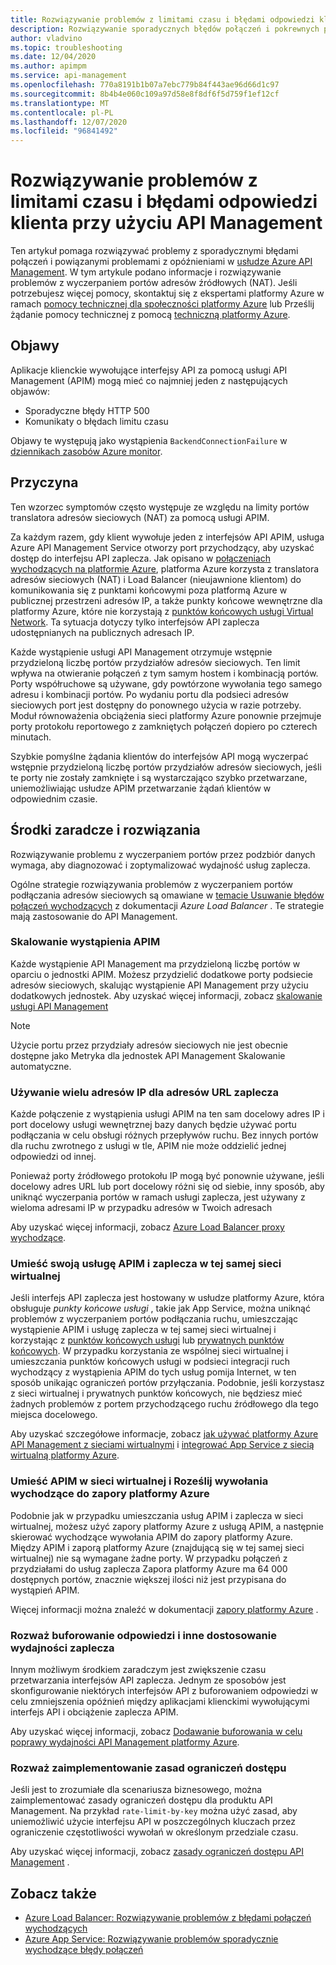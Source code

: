 ```yaml
---
title: Rozwiązywanie problemów z limitami czasu i błędami odpowiedzi klienta przy użyciu API Management
description: Rozwiązywanie sporadycznych błędów połączeń i pokrewnych problemów z opóźnieniami w API Management
author: vladvino
ms.topic: troubleshooting
ms.date: 12/04/2020
ms.author: apimpm
ms.service: api-management
ms.openlocfilehash: 770a8191b1b07a7ebc779b84f443ae96d66d1c97
ms.sourcegitcommit: 8b4b4e060c109a97d58e8f8df6f5d759f1ef12cf
ms.translationtype: MT
ms.contentlocale: pl-PL
ms.lasthandoff: 12/07/2020
ms.locfileid: "96841492"
---
```

# <a name="troubleshooting-client-response-timeouts-and-errors-with-api-management"></a>Rozwiązywanie problemów z limitami czasu i błędami odpowiedzi klienta przy użyciu API Management

Ten artykuł pomaga rozwiązywać problemy z sporadycznymi błędami połączeń i powiązanymi problemami z opóźnieniami w [usłudze Azure API Management](./api-management-key-concepts.md). W tym artykule podano informacje i rozwiązywanie problemów z wyczerpaniem portów adresów źródłowych (NAT). Jeśli potrzebujesz więcej pomocy, skontaktuj się z ekspertami platformy Azure w ramach [pomocy technicznej dla społeczności platformy Azure](https://azure.microsoft.com/support/community/) lub Prześlij żądanie pomocy technicznej z pomocą [techniczną platformy Azure](https://azure.microsoft.com/support/options/).

## <a name="symptoms"></a>Objawy

Aplikacje klienckie wywołujące interfejsy API za pomocą usługi API Management (APIM) mogą mieć co najmniej jeden z następujących objawów:

* Sporadyczne błędy HTTP 500
* Komunikaty o błędach limitu czasu

Objawy te występują jako wystąpienia `BackendConnectionFailure` w [dziennikach zasobów Azure monitor](../azure-monitor/platform/resource-logs.md).

## <a name="cause"></a>Przyczyna

Ten wzorzec symptomów często występuje ze względu na limity portów translatora adresów sieciowych (NAT) za pomocą usługi APIM.

Za każdym razem, gdy klient wywołuje jeden z interfejsów API APIM, usługa Azure API Management Service otworzy port przychodzący, aby uzyskać dostęp do interfejsu API zaplecza. Jak opisano w [połączeniach wychodzących na platformie Azure](../load-balancer/load-balancer-outbound-connections.md), platforma Azure korzysta z translatora adresów sieciowych (NAT) i Load Balancer (nieujawnione klientom) do komunikowania się z punktami końcowymi poza platformą Azure w publicznej przestrzeni adresów IP, a także punkty końcowe wewnętrzne dla platformy Azure, które nie korzystają z [punktów końcowych usługi Virtual Network](../virtual-network/virtual-network-service-endpoints-overview.md). Ta sytuacja dotyczy tylko interfejsów API zaplecza udostępnianych na publicznych adresach IP.

Każde wystąpienie usługi API Management otrzymuje wstępnie przydzieloną liczbę portów przydziałów adresów sieciowych. Ten limit wpływa na otwieranie połączeń z tym samym hostem i kombinacją portów. Porty współruchowe są używane, gdy powtórzone wywołania tego samego adresu i kombinacji portów. Po wydaniu portu dla podsieci adresów sieciowych port jest dostępny do ponownego użycia w razie potrzeby. Moduł równoważenia obciążenia sieci platformy Azure ponownie przejmuje porty protokołu reportowego z zamkniętych połączeń dopiero po czterech minutach.

Szybkie pomyślne żądania klientów do interfejsów API mogą wyczerpać wstępnie przydzieloną liczbę portów przydziałów adresów sieciowych, jeśli te porty nie zostały zamknięte i są wystarczająco szybko przetwarzane, uniemożliwiając usłudze APIM przetwarzanie żądań klientów w odpowiednim czasie.

## <a name="mitigations-and-solutions"></a>Środki zaradcze i rozwiązania

Rozwiązywanie problemu z wyczerpaniem portów przez podzbiór danych wymaga, aby diagnozować i zoptymalizować wydajność usług zaplecza.

Ogólne strategie rozwiązywania problemów z wyczerpaniem portów podłączania adresów sieciowych są omawiane w [temacie Usuwanie błędów połączeń wychodzących](../load-balancer/troubleshoot-outbound-connection.md) z dokumentacji *Azure Load Balancer* . Te strategie mają zastosowanie do API Management.

### <a name="scale-your-apim-instance"></a>Skalowanie wystąpienia APIM

Każde wystąpienie API Management ma przydzieloną liczbę portów w oparciu o jednostki APIM. Możesz przydzielić dodatkowe porty podsiecie adresów sieciowych, skalując wystąpienie API Management przy użyciu dodatkowych jednostek. Aby uzyskać więcej informacji, zobacz [skalowanie usługi API Management](upgrade-and-scale.md#scale-your-api-management-service)

> [!NOTE]
> Użycie portu przez przydziały adresów sieciowych nie jest obecnie dostępne jako Metryka dla jednostek API Management Skalowanie automatyczne.

### <a name="use-multiple-ips-for-your-backend-urls"></a>Używanie wielu adresów IP dla adresów URL zaplecza

Każde połączenie z wystąpienia usługi APIM na ten sam docelowy adres IP i port docelowy usługi wewnętrznej bazy danych będzie używać portu podłączania w celu obsługi różnych przepływów ruchu. Bez innych portów dla ruchu zwrotnego z usługi w tle, APIM nie może oddzielić jednej odpowiedzi od innej.

Ponieważ porty źródłowego protokołu IP mogą być ponownie używane, jeśli docelowy adres URL lub port docelowy różni się od siebie, inny sposób, aby uniknąć wyczerpania portów w ramach usługi zaplecza, jest używany z wieloma adresami IP w przypadku adresów w Twoich adresach

Aby uzyskać więcej informacji, zobacz [Azure Load Balancer proxy wychodzące](../load-balancer/load-balancer-outbound-connections.md).

### <a name="place-your-apim-and-backend-service-in-the-same-vnet"></a>Umieść swoją usługę APIM i zaplecza w tej samej sieci wirtualnej

Jeśli interfejs API zaplecza jest hostowany w usłudze platformy Azure, która obsługuje *punkty końcowe usługi* , takie jak App Service, można uniknąć problemów z wyczerpaniem portów podłączania ruchu, umieszczając wystąpienie APIM i usługę zaplecza w tej samej sieci wirtualnej i korzystając z [punktów końcowych usługi](../virtual-network/virtual-network-service-endpoints-overview.md) lub [prywatnych punktów końcowych](../private-link/private-endpoint-overview.md). W przypadku korzystania ze wspólnej sieci wirtualnej i umieszczania punktów końcowych usługi w podsieci integracji ruch wychodzący z wystąpienia APIM do tych usług pomija Internet, w ten sposób unikając ograniczeń portów przyłączania. Podobnie, jeśli korzystasz z sieci wirtualnej i prywatnych punktów końcowych, nie będziesz mieć żadnych problemów z portem przychodzącego ruchu źródłowego dla tego miejsca docelowego.

Aby uzyskać szczegółowe informacje, zobacz [jak używać platformy Azure API Management z sieciami wirtualnymi](api-management-using-with-vnet.md) i [integrować App Service z siecią wirtualną platformy Azure](../app-service/web-sites-integrate-with-vnet.md).

### <a name="place-your-apim-in-a-virtual-network-and-route-outbound-calls-to-azure-firewall"></a>Umieść APIM w sieci wirtualnej i Roześlij wywołania wychodzące do zapory platformy Azure

Podobnie jak w przypadku umieszczania usług APIM i zaplecza w sieci wirtualnej, możesz użyć zapory platformy Azure z usługą APIM, a następnie skierować wychodzące wywołania APIM do zapory platformy Azure. Między APIM i zaporą platformy Azure (znajdującą się w tej samej sieci wirtualnej) nie są wymagane żadne porty. W przypadku połączeń z przydziałami do usług zaplecza Zapora platformy Azure ma 64 000 dostępnych portów, znacznie większej ilości niż jest przypisana do wystąpień APIM.

Więcej informacji można znaleźć w dokumentacji [zapory platformy Azure](../firewall/overview.md) .

### <a name="consider-response-caching-and-other-backend-performance-tuning"></a>Rozważ buforowanie odpowiedzi i inne dostosowanie wydajności zaplecza

Innym możliwym środkiem zaradczym jest zwiększenie czasu przetwarzania interfejsów API zaplecza. Jednym ze sposobów jest skonfigurowanie niektórych interfejsów API z buforowaniem odpowiedzi w celu zmniejszenia opóźnień między aplikacjami klienckimi wywołującymi interfejs API i obciążenie zaplecza APIM.

Aby uzyskać więcej informacji, zobacz [Dodawanie buforowania w celu poprawy wydajności API Management platformy Azure](api-management-howto-cache.md).

### <a name="consider-implementing-access-restriction-policies"></a>Rozważ zaimplementowanie zasad ograniczeń dostępu

Jeśli jest to zrozumiałe dla scenariusza biznesowego, można zaimplementować zasady ograniczeń dostępu dla produktu API Management. Na przykład `rate-limit-by-key` można użyć zasad, aby uniemożliwić użycie interfejsu API w poszczególnych kluczach przez ograniczenie częstotliwości wywołań w określonym przedziale czasu.

Aby uzyskać więcej informacji, zobacz [zasady ograniczeń dostępu API Management](api-management-access-restriction-policies.md) .

## <a name="see-also"></a>Zobacz także

* [Azure Load Balancer: Rozwiązywanie problemów z błędami połączeń wychodzących](../load-balancer/troubleshoot-outbound-connection.md)
* [Azure App Service: Rozwiązywanie problemów sporadycznie wychodzące błędy połączeń](../app-service/troubleshoot-intermittent-outbound-connection-errors.md)
